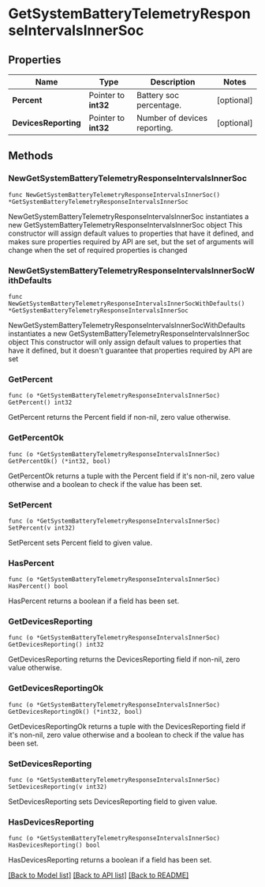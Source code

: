 # GetSystemBatteryTelemetryResponseIntervalsInnerSoc

## Properties

Name | Type | Description | Notes
------------ | ------------- | ------------- | -------------
**Percent** | Pointer to **int32** | Battery soc percentage. | [optional] 
**DevicesReporting** | Pointer to **int32** | Number of devices reporting. | [optional] 

## Methods

### NewGetSystemBatteryTelemetryResponseIntervalsInnerSoc

`func NewGetSystemBatteryTelemetryResponseIntervalsInnerSoc() *GetSystemBatteryTelemetryResponseIntervalsInnerSoc`

NewGetSystemBatteryTelemetryResponseIntervalsInnerSoc instantiates a new GetSystemBatteryTelemetryResponseIntervalsInnerSoc object
This constructor will assign default values to properties that have it defined,
and makes sure properties required by API are set, but the set of arguments
will change when the set of required properties is changed

### NewGetSystemBatteryTelemetryResponseIntervalsInnerSocWithDefaults

`func NewGetSystemBatteryTelemetryResponseIntervalsInnerSocWithDefaults() *GetSystemBatteryTelemetryResponseIntervalsInnerSoc`

NewGetSystemBatteryTelemetryResponseIntervalsInnerSocWithDefaults instantiates a new GetSystemBatteryTelemetryResponseIntervalsInnerSoc object
This constructor will only assign default values to properties that have it defined,
but it doesn't guarantee that properties required by API are set

### GetPercent

`func (o *GetSystemBatteryTelemetryResponseIntervalsInnerSoc) GetPercent() int32`

GetPercent returns the Percent field if non-nil, zero value otherwise.

### GetPercentOk

`func (o *GetSystemBatteryTelemetryResponseIntervalsInnerSoc) GetPercentOk() (*int32, bool)`

GetPercentOk returns a tuple with the Percent field if it's non-nil, zero value otherwise
and a boolean to check if the value has been set.

### SetPercent

`func (o *GetSystemBatteryTelemetryResponseIntervalsInnerSoc) SetPercent(v int32)`

SetPercent sets Percent field to given value.

### HasPercent

`func (o *GetSystemBatteryTelemetryResponseIntervalsInnerSoc) HasPercent() bool`

HasPercent returns a boolean if a field has been set.

### GetDevicesReporting

`func (o *GetSystemBatteryTelemetryResponseIntervalsInnerSoc) GetDevicesReporting() int32`

GetDevicesReporting returns the DevicesReporting field if non-nil, zero value otherwise.

### GetDevicesReportingOk

`func (o *GetSystemBatteryTelemetryResponseIntervalsInnerSoc) GetDevicesReportingOk() (*int32, bool)`

GetDevicesReportingOk returns a tuple with the DevicesReporting field if it's non-nil, zero value otherwise
and a boolean to check if the value has been set.

### SetDevicesReporting

`func (o *GetSystemBatteryTelemetryResponseIntervalsInnerSoc) SetDevicesReporting(v int32)`

SetDevicesReporting sets DevicesReporting field to given value.

### HasDevicesReporting

`func (o *GetSystemBatteryTelemetryResponseIntervalsInnerSoc) HasDevicesReporting() bool`

HasDevicesReporting returns a boolean if a field has been set.


[[Back to Model list]](../README.md#documentation-for-models) [[Back to API list]](../README.md#documentation-for-api-endpoints) [[Back to README]](../README.md)


